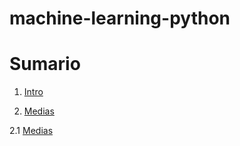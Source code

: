 # machine-learning-python


# Sumario
1. [Intro](https://github.com/betim009/machine-learning-python/blob/main/intro.md)

2. [Medias](https://github.com/betim009/machine-learning-python/blob/main/medias.md)

2.1 [Medias](https://github.com/betim009/machine-learning-python/blob/main/media_2.md)